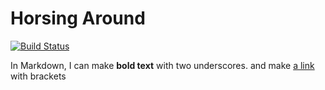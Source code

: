 # Horsing Around

[![Build Status](https://travis-ci.com/philipp-dk-walch/horsing-around.svg?branch=master)](https://travis-ci.com/philipp-dk-walch/horsing-around)

In Markdown, I can make __bold text__ with two underscores.
and make [a link](https://google.com) with brackets
